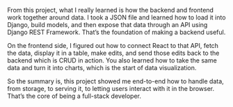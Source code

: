 From this project, what I really learned is how the backend and frontend work together around data. I took a JSON file and learned how to load it into Django, build models, and then expose that data through an API using Django REST Framework. That’s the foundation of making a backend useful.

On the frontend side, I figured out how to connect React to that API, fetch the data, display it in a table, make edits, and send those edits back to the backend which is CRUD in action. You also learned how to take the same data and turn it into charts, which is the start of data visualization.

So the summary is, this project showed me end-to-end how to handle data, from storage, to serving it, to letting users interact with it in the browser. That’s the core of being a full-stack developer.